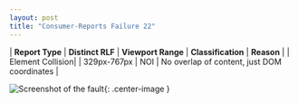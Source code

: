 ```yaml
---
layout: post
title: "Consumer-Reports Failure 22"
---
```

| **Report Type** | **Distinct RLF** | **Viewport Range** | **Classification** | **Reason** |
| Element Collision|  | 329px-767px | NOI | No overlap of content, just DOM coordinates | 

![Screenshot of the fault](../../../assets/images/Consumer-Reports/fault22/overlapWidth548.png){: .center-image }